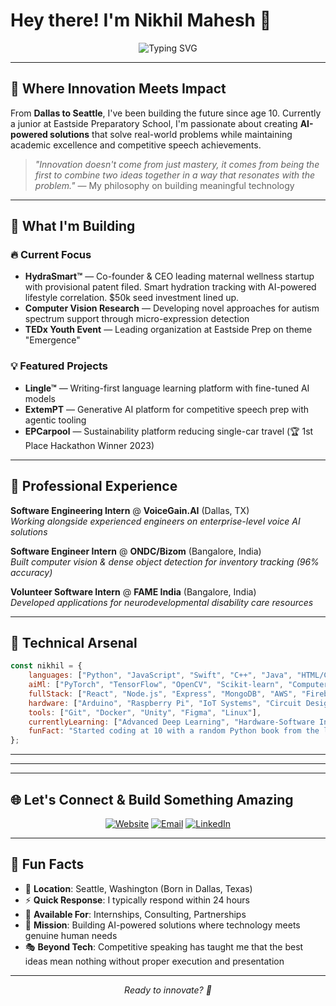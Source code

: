 # Hey there! I'm Nikhil Mahesh 👋

<div align="center">
  <img src="https://readme-typing-svg.herokuapp.com?font=Fira+Code&pause=1000&color=2E9EF4&center=true&vCenter=true&width=435&lines=16-year-old+Entrepreneur;AI+%26+Hardware+Innovator;Full-Stack+Developer;3x+National+Speech+Qualifier" alt="Typing SVG" />
</div>

---

## 🚀 **Where Innovation Meets Impact**

From **Dallas to Seattle**, I've been building the future since age 10. Currently a junior at Eastside Preparatory School, I'm passionate about creating **AI-powered solutions** that solve real-world problems while maintaining academic excellence and competitive speech achievements.

> *"Innovation doesn't come from just mastery, it comes from being the first to combine two ideas together in a way that resonates with the problem."* — My philosophy on building meaningful technology

---

## 🌟 **What I'm Building**

### 🔥 **Current Focus**
- **HydraSmart™** — Co-founder & CEO leading maternal wellness startup with provisional patent filed. Smart hydration tracking with AI-powered lifestyle correlation. $50k seed investment lined up.
- **Computer Vision Research** — Developing novel approaches for autism spectrum support through micro-expression detection
- **TEDx Youth Event** — Leading organization at Eastside Prep on theme "Emergence"

### 💡 **Featured Projects**
- **Lingle™** — Writing-first language learning platform with fine-tuned AI models
- **ExtemPT** — Generative AI platform for competitive speech prep with agentic tooling
- **EPCarpool** — Sustainability platform reducing single-car travel (🏆 1st Place Hackathon Winner 2023)

---

## 💼 **Professional Experience**

**Software Engineering Intern** @ **VoiceGain.AI** (Dallas, TX)  
*Working alongside experienced engineers on enterprise-level voice AI solutions*

**Software Engineer Intern** @ **ONDC/Bizom** (Bangalore, India)  
*Built computer vision & dense object detection for inventory tracking (96% accuracy)*

**Volunteer Software Intern** @ **FAME India** (Bangalore, India)  
*Developed applications for neurodevelopmental disability care resources*

---

## 🎯 **Technical Arsenal**

```javascript
const nikhil = {
    languages: ["Python", "JavaScript", "Swift", "C++", "Java", "HTML/CSS"],
    aiMl: ["PyTorch", "TensorFlow", "OpenCV", "Scikit-learn", "Computer Vision"],
    fullStack: ["React", "Node.js", "Express", "MongoDB", "AWS", "Firebase"],
    hardware: ["Arduino", "Raspberry Pi", "IoT Systems", "Circuit Design"],
    tools: ["Git", "Docker", "Unity", "Figma", "Linux"],
    currentlyLearning: ["Advanced Deep Learning", "Hardware-Software Integration"],
    funFact: "Started coding at 10 with a random Python book from the library 📚"
};
```

---

---

---

## 🌐 **Let's Connect & Build Something Amazing**

<div align="center">
  
[![Website](https://img.shields.io/badge/Website-nikhilmahesh.com-blue?style=for-the-badge&logo=google-chrome&logoColor=white)](https://nikhilmahesh.com)
[![Email](https://img.shields.io/badge/Email-nm@nikhilmahesh.com-red?style=for-the-badge&logo=gmail&logoColor=white)](mailto:nm@nikhilmahesh.com)
[![LinkedIn](https://img.shields.io/badge/LinkedIn-Connect-blue?style=for-the-badge&logo=linkedin&logoColor=white)](https://www.linkedin.com/in/nm-nikhil)

</div>

---

## 🎨 **Fun Facts**

- 🌊 **Location**: Seattle, Washington (Born in Dallas, Texas)
- ⚡ **Quick Response**: I typically respond within 24 hours
- 🚀 **Available For**: Internships, Consulting, Partnerships
- 🎯 **Mission**: Building AI-powered solutions where technology meets genuine human needs
- 🎭 **Beyond Tech**: Competitive speaking has taught me that the best ideas mean nothing without proper execution and presentation

---

<div align="center">
  <i>Ready to innovate? 🚀</i>
</div>
